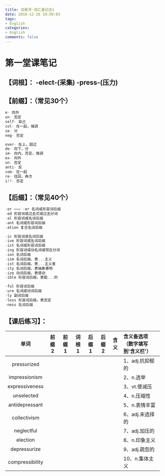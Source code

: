 ```yaml
---
title: 词悬浮-词汇速记法1
date: 2018-12-26 19:50:03
tags:
- English
categories:
- English
comments: false
---
```


# 第一堂课笔记

## 【词根】： -elect-(采集)  -press-(压力)

## 【前缀】：（常见30个）

```js
e- 向外
un- 否定
self- 自己
col- 在一起，强调
se- 分
neg- 否定

over- 在上，超过
de- 向下，分
im- 向内，否定，强调
ex- 向外
un- 否定
anti- 反
com- 在一起
re- 往回，再次
i??- 否定
```

## 【后缀】：（常见40个）

```js
-or === -er 名词或形容词后缀
-ed 形容词或过去式或过去分词
-al 形容词或名词后缀
-ant 名词或形容词后缀
-ation 复合名词后缀

-ic 形容词或名词后缀
-ive 形容词或名词后缀
-ist 名词或形容词后缀
-ing 形容词或动名词或现在分词
-ion 名词后缀
-ism 名词后缀，表...主义
-ist 名词后缀，表...主义者
-ity 名词后缀，表抽象事物
-ize 动词后缀，表使动
-ible 形容词后缀，表能...的

-ful 形容词后缀
-ure 名词或动词后缀
-ly 副词后缀
-less 形容词后缀，表否定
-ness 名词后缀
```

## 【课后练习】：

|      单词       | 前缀 2 | 前缀1 | 词根1 | 后缀1 | 后缀2 | 含义 | 含义备选项（数字填写到'含义栏'） |
| :-------------: | :----: | :---: | :---: | :---: | :---: | :--: | :------------------------------- |
|   pressurized   |        |       |       |       |       |      | 1、adj.抗抑郁的                  |
|  impressionism  |        |       |       |       |       |      | 2、n.选举                        |
| expressiveness  |        |       |       |       |       |      | 3、vt.使减压                     |
|   unselected    |        |       |       |       |       |      | 4、n.压缩性                      |
| antidepressant  |        |       |       |       |       |      | 5、n.表情丰富                    |
|  collectivism   |        |       |       |       |       |      | 6、adj.未选择的                  |
|   neglectful    |        |       |       |       |       |      | 7、adj.加压的                    |
|    election     |        |       |       |       |       |      | 8、n.印象主义                    |
|  depressurize   |        |       |       |       |       |      | 9、adj.疏忽的                    |
| compressibility |        |       |       |       |       |      | 10、n.集体主义                   |
